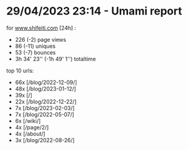 # 29/04/2023 23:14 - Umami report
for www.shifeiti.com [24h] :

 - 226 (-2) page views
 - 86 (-11) uniques
 - 53 (-7) bounces
 - 3h 34' 23'' (-1h 49' 1'') totaltime


top 10 urls:
 - 66x [/blog/2022-12-09/]
 - 48x [/blog/2023-01-12/]
 - 39x [/]
 - 22x [/blog/2022-12-22/]
 - 7x [/blog/2023-02-03/]
 - 7x [/blog/2022-05-07/]
 - 6x [/wiki/]
 - 4x [/page/2/]
 - 4x [/about/]
 - 3x [/blog/2022-08-26/]


